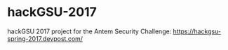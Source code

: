 # hackGSU-2017
hackGSU 2017 project for the Antem Security Challenge: https://hackgsu-spring-2017.devpost.com/
